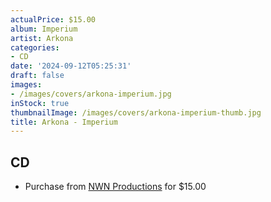 ```yaml
---
actualPrice: $15.00
album: Imperium
artist: Arkona
categories:
- CD
date: '2024-09-12T05:25:31'
draft: false
images:
- /images/covers/arkona-imperium.jpg
inStock: true
thumbnailImage: /images/covers/arkona-imperium-thumb.jpg
title: Arkona - Imperium
---
```


## CD
* Purchase from [NWN Productions](http://shop.nwnprod.com/index.php?route=product/product&path=93&product_id=55442&sort=pd.name&order=ASC) for $15.00
